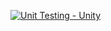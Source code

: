 [![Unit Testing - Unity](https://github.com/99003746/Testing_calculations/actions/workflows/unity.yml/badge.svg)](https://github.com/99003746/Testing_calculations/actions/workflows/unity.yml)
